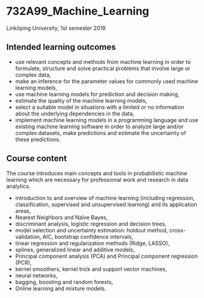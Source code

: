 # 732A99_Machine_Learning
Linköping University, 1st semester 2019 


## Intended learning outcomes

- use relevant concepts and methods from machine learning in order to formulate, structure and solve practical problems that involve large or complex data,
- make an inference for the parameter values for commonly used machine learning models,
- use machine learning models for prediction and decision making,
- estimate the quality of the machine learning models,
- select a suitable model in situations with a limited or no information about the underlying dependencies in the data,
- implement machine learning models in a programming language and use existing machine learning software in order to analyze large and/or complex datasets, make predictions and estimate the uncertainty of these predictions.


## Course content

The course introduces main concepts and tools in probabilistic machine learning which are necessary for professional work and research in data analytics.

- introduction to and overview of machine learning (including regression, classification, supervised and unsupervised learning) and its application areas,
- Nearest Neighbors and Naïve Bayes,
- discriminant analysis, logistic regression and decision trees,
- model selection and uncertainty estimation: holdout method, cross-validation, AIC, bootstrap confidence intervals,
- linear regression and regularization methods (Ridge, LASSO),
- splines, generalized linear and additive models,
- Principal component analysis (PCA) and Principal component regression (PCR),
- kernel smoothers, kernel trick and support vector machines,
- neural networks,
- bagging, boosting and random forests,
- Online learning and mixture models. 

